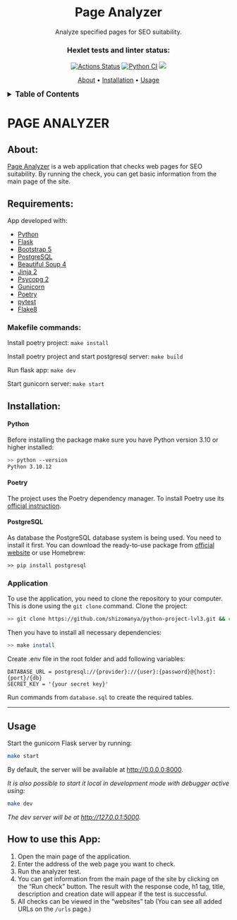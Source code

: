 <div align="center">
<h1>Page Analyzer</h1>

<p>
Analyze specified pages for SEO suitability.
</p>

### Hexlet tests and linter status:
[![Actions Status](https://github.com/shizomanya/python-project-83/actions/workflows/hexlet-check.yml/badge.svg)](https://github.com/shizomanya/python-project-83/actions)
[![Python CI](https://github.com/shizomanya/python-project-lvl3/actions/workflows/ci.yml/badge.svg)](https://github.com/shizomanya/python-project-lvl3/actions/workflows/ci.yml)
<a href="https://codeclimate.com/github/shizomanya/python-project-lvl3/maintainability"><img src="https://api.codeclimate.com/v1/badges/fc423b38c73510c221a2/maintainability" /></a>

<p>
<a href="#about">About</a> •
<a href="#installation">Installation</a> •
<a href="#usage">Usage</a> 
</p>
</div>

<details><summary style="font-size:larger;"><b>Table of Contents</b></summary>

- [PAGE ANALYZER](#page-analyzer)
  - [About:](#about)
  - [Requirements:](#requirements)
    - [Makefile commands:](#makefile-commands)
  - [Installation:](#installation)
      - [Python](#python)
      - [Poetry](#poetry)
      - [PostgreSQL](#postgresql)
    - [Application](#application)
  - [Usage](#usage)
  - [How to use this App:](#how-to-use-this-app)

</details>

# PAGE ANALYZER
## About:
[Page Analyzer](https://python-project-lvl3-morl.onrender.com) is a web application that checks web pages for SEO suitability. By running the check, you can get basic information from the main page of the site.

## Requirements:
App developed with:
* [Python](https://www.python.org/)
* [Flask](https://flask.palletsprojects.com/en/2.2.x/)
* [Bootstrap 5](https://getbootstrap.com/)
* [PostgreSQL](https://www.postgresql.org/)
* [Beautiful Soup 4](https://www.crummy.com/software/BeautifulSoup/)
* [Jinja 2](https://palletsprojects.com/p/jinja/)
* [Psycopg 2](https://www.psycopg.org/)
* [Gunicorn](https://gunicorn.org/)
* [Poetry](https://python-poetry.org/)
* [pytest](https://docs.pytest.org/en/7.2.x/)
* [Flake8](https://flake8.pycqa.org/en/latest/)

### Makefile commands:
Install poetry project: ```make install```

Install poetry project and start postgresql server: ```make build```

Run flask app: ```make dev```

Start gunicorn server: ```make start```

## Installation:

#### Python

Before installing the package make sure you have Python version 3.10 or higher installed:

```bash
>> python --version
Python 3.10.12
```

#### Poetry

The project uses the Poetry dependency manager. To install Poetry use its [official instruction](https://python-poetry.org/docs/#installation).

#### PostgreSQL

As database the PostgreSQL database system is being used. You need to install it first. You can download the ready-to-use package from [official website](https://www.postgresql.org/download/) or use Homebrew:
```shell
>> pip install postgresql
```
### Application

To use the application, you need to clone the repository to your computer. This is done using the `git clone` command. Clone the project:

```bash
>> git clone https://github.com/shizomanya/python-project-lvl3.git && cd python-project-lvl3
```

Then you have to install all necessary dependencies:

```bash
>> make install
```

Create .env file in the root folder and add following variables:
```
DATABASE_URL = postgresql://{provider}://{user}:{password}@{host}:{port}/{db}
SECRET_KEY = '{your secret key}'
```
Run commands from `database.sql` to create the required tables.

---
## Usage

Start the gunicorn Flask server by running:
```bash
make start
```
By default, the server will be available at http://0.0.0.0:8000. 

_It is also possible to start it local in development mode with debugger active using:_
```bash
make dev
```
_The dev server will be at http://127.0.0.1:5000._

## How to use this App:
1. Open the main page of the application.
2. Enter the address of the web page you want to check.
3. Run the analyzer test.
4. You can get information from the main page of the site by clicking on the “Run check” button. The result with the response code, h1 tag, title, description and creation date will appear if the test is successful.
5. All checks can be viewed in the “websites” tab (You can see all added URLs on the `/urls` page.)
